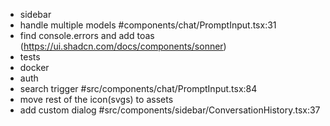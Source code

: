 - sidebar
- handle multiple models #components/chat/PromptInput.tsx:31
- find console.errors and add toas (https://ui.shadcn.com/docs/components/sonner)
- tests
- docker
- auth
- search trigger #src/components/chat/PromptInput.tsx:84
- move rest of the icon(svgs) to assets
- add custom dialog #src/components/sidebar/ConversationHistory.tsx:37

